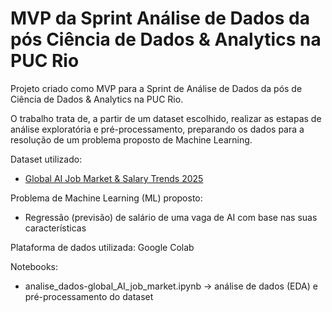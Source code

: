 # MVP da Sprint Análise de Dados da pós Ciência de Dados & Analytics na PUC Rio

Projeto criado como MVP para a Sprint de Análise de Dados da pós de Ciência de Dados & Analytics na PUC Rio.

O trabalho trata de, a partir de um dataset escolhido, realizar as estapas de análise exploratória e pré-processamento, preparando os dados para a resolução de um problema proposto de Machine Learning.

Dataset utilizado:
- [Global AI Job Market & Salary Trends 2025](https://www.kaggle.com/datasets/bismasajjad/global-ai-job-market-and-salary-trends-2025)

Problema de Machine Learning (ML) proposto:
- Regressão (previsão) de salário de uma vaga de AI com base nas suas características 

Plataforma de dados utilizada: Google Colab

Notebooks:

- analise_dados-global_AI_job_market.ipynb -> análise de dados (EDA) e pré-processamento do dataset